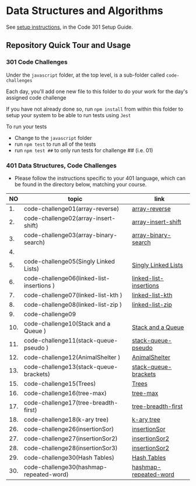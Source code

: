 # Data Structures and Algorithms

See [setup instructions](https://codefellows.github.io/setup-guide/code-301/3-code-challenges), in the Code 301 Setup Guide.

## Repository Quick Tour and Usage

### 301 Code Challenges

Under the `javascript` folder, at the top level, is a sub-folder called `code-challenges`

Each day, you'll add one new file to this folder to do your work for the day's assigned code challenge

If you have not already done so, run `npm install` from within this folder to setup your system to be able to run tests using `Jest`

To run your tests

- Change to the `javascript` folder
- run `npm test` to run all of the tests
- run `npm test ##` to only run tests for challenge ## (i.e. 01)

### 401 Data Structures, Code Challenges

- Please follow the instructions specific to your 401 language, which can be 
found in the directory below, matching your course.


|  NO  |topic            |  link             |
|  -  | - | - |
| 1.  | code-challenge01(array-reverse) | [array-reverse](https://github.com/marwanrawshedh/data-structures-and-algorithms/blob/main/javascript-401/code-challenge01/README.md) |
| 2.  | code-challenge02(array-insert-shift) |  [array-insert-shift](https://github.com/marwanrawshedh/data-structures-and-algorithms/blob/main/javascript-401/code-challenge02/README.md) |
| 3.  | code-challenge03(array-binary-search)  | [array-binary-search](https://github.com/marwanrawshedh/data-structures-and-algorithms/blob/main/javascript-401/code-challenge03/README.md)  |
| 4.  |   |   |
| 5.  |  code-challenge05(Singly Linked Lists) | [Singly Linked Lists](https://github.com/marwanrawshedh/data-structures-and-algorithms/blob/main/javascript-401/code-challenge05/README.md)  |
| 6.  | code-challenge06(linked-list-insertions ) | [linked-list-insertions](https://github.com/marwanrawshedh/data-structures-and-algorithms/blob/main/javascript-401/code-challenge06/README.md)   |
| 7.  | code-challenge07(linked-list-kth ) | [linked-list-kth](https://github.com/marwanrawshedh/data-structures-and-algorithms/blob/main/javascript-401/code-challenge07/README.md)   |
| 8.  | code-challenge08(linked-list-zip ) | [linked-list-zip](https://github.com/marwanrawshedh/data-structures-and-algorithms/blob/main/javascript-401/code-challenge08/README.md)   |
| 9.  | code-challenge09 |    |
| 10.  | code-challenge10(Stack and a Queue ) | [Stack and a Queue](https://github.com/marwanrawshedh/data-structures-and-algorithms/blob/main/javascript-401/code-challenge10/README.md)   |
| 11.  | code-challenge11(stack-queue-pseudo ) | [stack-queue-pseudo](https://github.com/marwanrawshedh/data-structures-and-algorithms/blob/main/javascript-401/code-challenge11/README.md)   |
| 12.  | code-challenge12(AnimalShelter ) | [AnimalShelter](https://github.com/marwanrawshedh/data-structures-and-algorithms/blob/main/javascript-401/code-challenge12/README.md)   |
| 13.  | code-challenge13(stack-queue-brackets) | [stack-queue-brackets](https://github.com/marwanrawshedh/data-structures-and-algorithms/blob/main/javascript-401/code-challenge13/README.md)   |
| 15.  | code-challenge15(Trees) | [Trees](https://github.com/marwanrawshedh/data-structures-and-algorithms/blob/main/javascript-401/code-challenge15/README.md)   |
| 16.  | code-challenge16(tree-max) | [tree-max](https://github.com/marwanrawshedh/data-structures-and-algorithms/blob/main/javascript-401/code-challenge16/README.md)   |
| 17.  | code-challenge17(tree-breadth-first) | [tree-breadth-first](https://github.com/marwanrawshedh/data-structures-and-algorithms/blob/main/javascript-401/code-challenge17/README.md)   |
| 18.  | code-challenge18(k-ary tree) | [k-ary tree](https://github.com/marwanrawshedh/data-structures-and-algorithms/blob/main/javascript-401/code-challenge18/README.md)   |
| 26.  | code-challenge26(insertionSor) | [insertionSor](https://github.com/marwanrawshedh/data-structures-and-algorithms/blob/main/javascript-401/code-challenge26/README.md)   |
| 27.  | code-challenge27(insertionSor2) | [insertionSor2](https://github.com/marwanrawshedh/data-structures-and-algorithms/blob/main/javascript-401/code-challenge27/README.md)   |
| 28.  | code-challenge28(insertionSor3) | [insertionSor2](https://github.com/marwanrawshedh/data-structures-and-algorithms/blob/main/javascript-401/code-challenge28/README.md)   |
| 29.  | code-challenge30(Hash Tables) | [Hash Tables](https://github.com/marwanrawshedh/data-structures-and-algorithms/blob/main/javascript-401/code-challenge30/README.md)   |
| 30.  | code-challenge30(hashmap-repeated-word) | [hashmap-repeated-word](https://github.com/marwanrawshedh/data-structures-and-algorithms/blob/main/javascript-401/code-challenge30/README.md)   |

